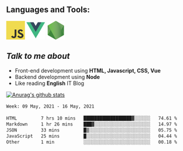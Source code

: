 ## **Languages and Tools:**      
<code><img height="50" src="https://raw.githubusercontent.com/github/explore/80688e429a7d4ef2fca1e82350fe8e3517d3494d/topics/javascript/javascript.png"></code>
<code><img height="50"  src="https://raw.githubusercontent.com/github/explore/80688e429a7d4ef2fca1e82350fe8e3517d3494d/topics/vue/vue.png"></code>
<code><img height="50"  src="https://raw.githubusercontent.com/github/explore/80688e429a7d4ef2fca1e82350fe8e3517d3494d/topics/nodejs/nodejs.png"></code>

## *Talk to me about*
- Front-end development using **HTML, Javascript, CSS, Vue**
- Backend development using **Node**
- Like reading **English** IT Blog    

[![Anurag's github stats](https://github-readme-stats.vercel.app/api?username=qdi5)](https://github.com/anuraghazra/github-readme-stats)    

<!--START_SECTION:waka-->
```text
Week: 09 May, 2021 - 16 May, 2021

HTML         7 hrs 10 mins   ██████████████████▓░░░░░░   74.61 % 
Markdown     1 hr 26 mins    ███▓░░░░░░░░░░░░░░░░░░░░░   14.97 % 
JSON         33 mins         █▒░░░░░░░░░░░░░░░░░░░░░░░   05.75 % 
JavaScript   25 mins         █░░░░░░░░░░░░░░░░░░░░░░░░   04.44 % 
Other        1 min           ░░░░░░░░░░░░░░░░░░░░░░░░░   00.18 % 
```
<!--END_SECTION:waka-->
